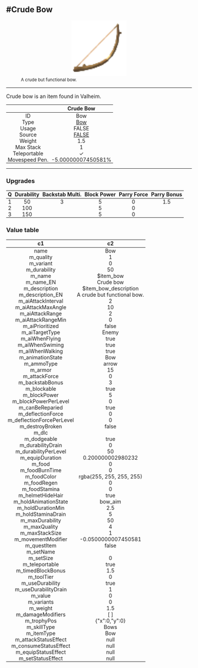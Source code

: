 <meta property="og:title" content="Crude Bow - MoreValheim" /><meta property="og:type" content="website" /><meta property="og:image" content="/assets/crude_bow.png" /><meta property="og:description" content="Crude Bow is an item found in Valheim." /><meta name="theme-color" content="#546D78"><meta name="twitter:card" content="summary_large_image">
#Crude Bow
-------------
<style>img {width:20px;}.tb {width:150px;display: block;margin-left: auto;margin-right: auto;}</style>

<style>.md-typeset table:not([class]) th:not([align]) {min-width:unset!important;}</style>
<style>td{padding:0em 0.3em!important;text-align:center!important;border-left:.05rem solid var(--md-default-fg-color--lightest)}</style>

<style>th{padding:0.1em 0.3em!important;text-align:center!important;font-weight:bold}</style>

<style>pre{text-align:right!important}</style>
<style>table tr td:first-child {border-left: 0;};</style>

<figure><img src="/assets/crude_bow.png" class="tb" /><figcaption><small>A crude but functional bow.</small></figcaption></figure>

-------------

Crude bow is an item found in Valheim.

|        | Crude Bow              |
| ----------- | ------------------------------------ |
| ID |Bow
| Type | [Bow](../../types/bow)
| Usage | FALSE<br>
| Source | [FALSE](../../items/false)
| Weight | 1.5 |
| Max Stack | 1 |
| Teleportable | ✓
| Movespeed Pen. | -5.00000007450581%


-------------

### Upgrades
| Q | Durability | Backstab Multi. | Block Power | Parry Force | Parry Bonus
| - | - | - | - | - | - 
1 | 50 | 3 | 5 | 0 | 1.5 | 
 | 2 | 100 |  | 5 | 0 |  | 
 | 3 | 150 |  | 5 | 0 |  | 


### Value table
|c1|c2|
|----|----|
|name|Bow|
|m_quality|1|
|m_variant|0|
|m_durability|50|
|m_name|$item_bow|
|m_name_EN|Crude bow|
|m_description|$item_bow_description|
|m_description_EN|A crude but functional bow.|
|m_aiAttackInterval|2|
|m_aiAttackMaxAngle|10|
|m_aiAttackRange|2|
|m_aiAttackRangeMin|0|
|m_aiPrioritized|false|
|m_aiTargetType|Enemy|
|m_aiWhenFlying|true|
|m_aiWhenSwiming|true|
|m_aiWhenWalking|true|
|m_animationState|Bow|
|m_ammoType|arrow|
|m_armor|15|
|m_attackForce|0|
|m_backstabBonus|3|
|m_blockable|true|
|m_blockPower|5|
|m_blockPowerPerLevel|0|
|m_canBeReparied|true|
|m_deflectionForce|0|
|m_deflectionForcePerLevel|0|
|m_destroyBroken|false|
|m_dlc||
|m_dodgeable|true|
|m_durabilityDrain|0|
|m_durabilityPerLevel|50|
|m_equipDuration|0.200000002980232|
|m_food|0|
|m_foodBurnTime|0|
|m_foodColor|rgba(255, 255, 255, 255)|
|m_foodRegen|0|
|m_foodStamina|0|
|m_helmetHideHair|true|
|m_holdAnimationState|bow_aim|
|m_holdDurationMin|2.5|
|m_holdStaminaDrain|5|
|m_maxDurability|50|
|m_maxQuality|4|
|m_maxStackSize|1|
|m_movementModifier|-0.0500000007450581|
|m_questItem|false|
|m_setName||
|m_setSize|0|
|m_teleportable|true|
|m_timedBlockBonus|1.5|
|m_toolTier|0|
|m_useDurability|true|
|m_useDurabilityDrain|1|
|m_value|0|
|m_variants|0|
|m_weight|1.5|
|m_damageModifiers|[  ]|
|m_trophyPos|{"x":0,"y":0}|
|m_skillType|Bows|
|m_itemType|Bow|
|m_attackStatusEffect|null|
|m_consumeStatusEffect|null|
|m_equipStatusEffect|null|
|m_setStatusEffect|null|
